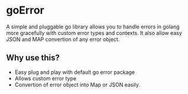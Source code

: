 # goError

A simple and pluggable go library allows you to handle errors in golang more gracefully with custom error types and contexts. It also allow easy JSON and MAP convertion of any error object. 

## Why use this?
* Easy plug and play with default go error package
* Allows custom error type
* Convertion of error object into Map or JSON easily.
